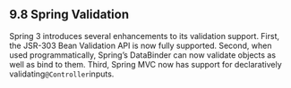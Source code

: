 ## 9.8 Spring Validation

Spring 3 introduces several enhancements to its validation support. First, the JSR-303 Bean Validation API is now fully supported. Second, when used programmatically, Spring’s DataBinder can now validate objects as well as bind to them. Third, Spring MVC now has support for declaratively validating`@Controller`inputs.

